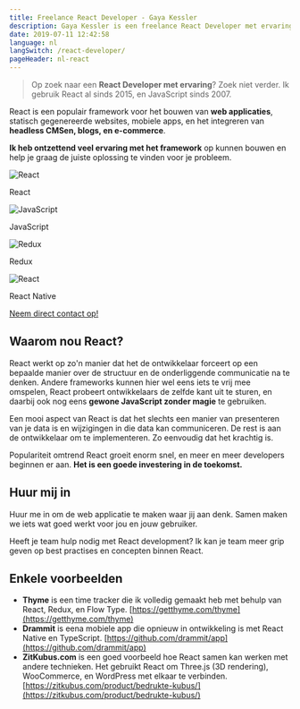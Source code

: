 ```yaml
---
title: Freelance React Developer - Gaya Kessler
description: Gaya Kessler is een freelance React Developer met ervaring. Zoek niet verder.
date: 2019-07-11 12:42:58
language: nl
langSwitch: /react-developer/
pageHeader: nl-react
---
```


> Op zoek naar een **React Developer met ervaring**? Zoek niet verder. Ik gebruik React al sinds 2015, en JavaScript sinds 2007.

React is een populair framework voor het bouwen van **web applicaties**, statisch gegenereerde websites, mobiele apps, en het integreren van **headless CMSen, blogs, en e-commerce**.

**Ik heb ontzettend veel ervaring met het framework** op kunnen bouwen en help je graag de juiste oplossing te vinden voor je probleem.

<section class="experience">
  <div class="experience__item">
    <img src="/images/react-logo.svg" alt="React">
    <p>React</p>
  </div>
  <div class="experience__item">
    <img src="/images/js-logo.svg" alt="JavaScript">
    <p>JavaScript</p>
  </div>
  <div class="experience__item">
    <img src="/images/redux-logo.svg" alt="Redux">
    <p>Redux</p>
  </div>
  <div class="experience__item">
    <img src="/images/react-logo.svg" alt="React">
    <p>React Native</p>
  </div>
</section>

<section class="contact-now">
    <a class="contact-now__link" href="#contact">Neem direct contact op!</a>
</section>

## Waarom nou React?

React werkt op zo'n manier dat het de ontwikkelaar forceert op een bepaalde manier over de structuur en de onderliggende communicatie na te denken. Andere frameworks kunnen hier wel eens iets te vrij mee omspelen, React probeert ontwikkelaars de zelfde kant uit te sturen, en daarbij ook nog eens **gewone JavaScript zonder magie** te gebruiken.

Een mooi aspect van React is dat het slechts een manier van presenteren van je data is en wijzigingen in die data kan communiceren. De rest is aan de ontwikkelaar om te implementeren. Zo eenvoudig dat het krachtig is.

Populariteit omtrend React groeit enorm snel, en meer en meer developers beginnen er aan. **Het is een goede investering in de toekomst.**

## Huur mij in

Huur me in om de web applicatie te maken waar jij aan denk. Samen maken we iets wat goed werkt voor jou en jouw gebruiker.

Heeft je team hulp nodig met React development? Ik kan je team meer grip geven op best practises en concepten binnen React.

## Enkele voorbeelden

- **Thyme** is een time tracker die ik volledig gemaakt heb met behulp van React, Redux, en Flow Type.
  [https://getthyme.com/thyme](https://getthyme.com/thyme)
- **Drammit** is eena mobiele app die opnieuw in ontwikkeling is met React Native en TypeScript.
  [https://github.com/drammit/app](https://github.com/drammit/app)
- **ZitKubus.com** is een goed voorbeeld hoe React samen kan werken met andere technieken. Het gebruikt React om Three.js (3D rendering), WooCommerce, en WordPress met elkaar te verbinden.
  [https://zitkubus.com/product/bedrukte-kubus/](https://zitkubus.com/product/bedrukte-kubus/)
